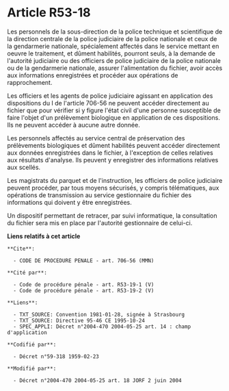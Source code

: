 # Article R53-18

Les personnels de la sous-direction de la police technique et scientifique de la direction centrale de la police judiciaire
de la police nationale et ceux de la gendarmerie nationale, spécialement affectés dans le service mettant en oeuvre le
traitement, et dûment habilités, pourront seuls, à la demande de l'autorité judiciaire ou des officiers de police judiciaire
de la police nationale ou de la gendarmerie nationale, assurer l'alimentation du fichier, avoir accès aux informations
enregistrées et procéder aux opérations de rapprochement.

Les officiers et les agents de police judiciaire agissant en application des dispositions du I de l'article 706-56 ne peuvent
accéder directement au fichier que pour vérifier si y figure l'état civil d'une personne susceptible de faire l'objet d'un
prélèvement biologique en application de ces dispositions. Ils ne peuvent accéder à aucune autre donnée.

Les personnels affectés au service central de préservation des prélèvements biologiques et dûment habilités peuvent accéder
directement aux données enregistrées dans le fichier, à l'exception de celles relatives aux résultats d'analyse. Ils peuvent
y enregistrer des informations relatives aux scellés.

Les magistrats du parquet et de l'instruction, les officiers de police judiciaire peuvent procéder, par tous moyens
sécurisés, y compris télématiques, aux opérations de transmission au service gestionnaire du fichier des informations qui
doivent y être enregistrées.

Un dispositif permettant de retracer, par suivi informatique, la consultation du fichier sera mis en place par l'autorité
gestionnaire de celui-ci.

**Liens relatifs à cet article**

	**Cite**:

	  - CODE DE PROCEDURE PENALE - art. 706-56 (MMN)

	**Cité par**:

	  - Code de procédure pénale - art. R53-19-1 (V)
	  - Code de procédure pénale - art. R53-19-2 (V)

	**Liens**:

	  - TXT_SOURCE: Convention 1981-01-28, signée à Strasbourg
	  - TXT_SOURCE: Directive 95-46 CE 1995-10-24
	  - SPEC_APPLI: Décret n°2004-470 2004-05-25 art. 14 : champ d'application

	**Codifié par**:

	  - Décret n°59-318 1959-02-23

	**Modifié par**:

	  - Décret n°2004-470 2004-05-25 art. 18 JORF 2 juin 2004
